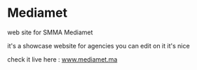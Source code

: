 # Mediamet
web site for SMMA Mediamet

it's a showcase website for agencies 
you can edit on it it's nice 

check it live here : 
www.mediamet.ma
